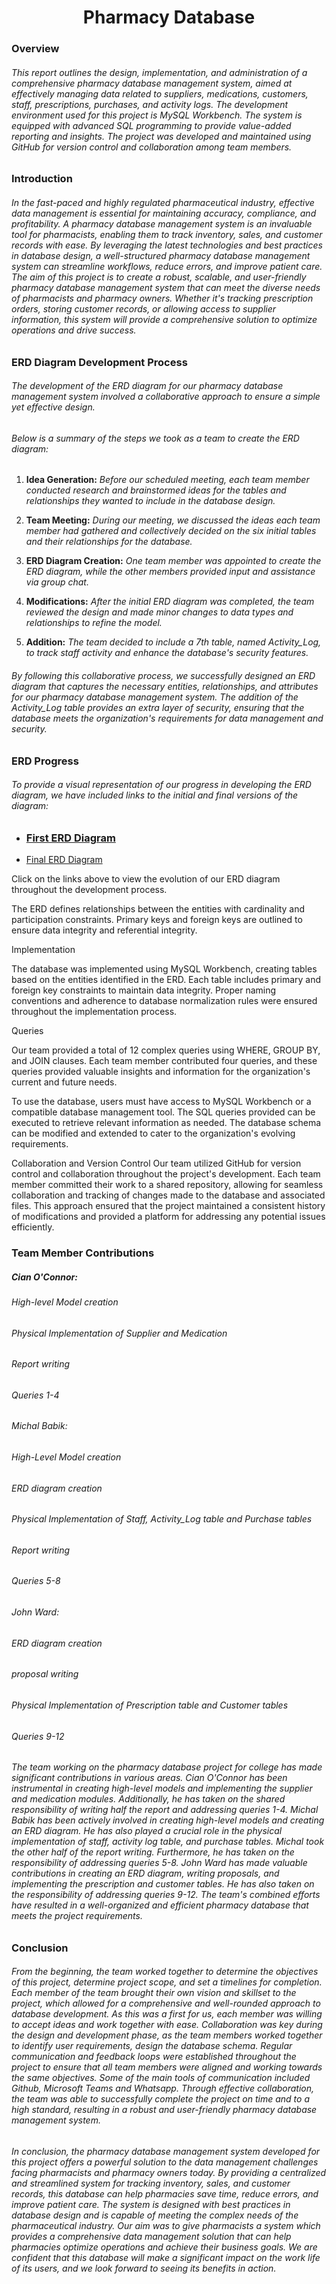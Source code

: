 
<h1 align="center">Pharmacy Database</h1>

### Overview

###### This report outlines the design, implementation, and administration of a comprehensive pharmacy database management system, aimed at effectively managing data related to suppliers, medications, customers, staff, prescriptions, purchases, and activity logs. The development environment used for this project is MySQL Workbench. The system is equipped with advanced SQL programming to provide value-added reporting and insights. The project was developed and maintained using GitHub for version control and collaboration among team members. 

### Introduction

###### In the fast-paced and highly regulated pharmaceutical industry, effective data management is essential for maintaining accuracy, compliance, and profitability. A pharmacy database management system is an invaluable tool for pharmacists, enabling them to track inventory, sales, and customer records with ease. By leveraging the latest technologies and best practices in database design, a well-structured pharmacy database management system can streamline workflows, reduce errors, and improve patient care. The aim of this project is to create a robust, scalable, and user-friendly pharmacy database management system that can meet the diverse needs of pharmacists and pharmacy owners. Whether it's tracking prescription orders, storing customer records, or allowing access to supplier information, this system will provide a comprehensive solution to optimize operations and drive success. 

### ERD Diagram Development Process

###### The development of the ERD diagram for our pharmacy database management system involved a collaborative approach to ensure a simple yet effective design.

###### Below is a summary of the steps we took as a team to create the ERD diagram:

1. **Idea Generation:** *Before our scheduled meeting, each team member conducted research and brainstormed ideas for the tables and relationships they wanted to include in the database design.*

2. **Team Meeting:** *During our meeting, we discussed the ideas each team member had gathered and collectively decided on the six initial tables and their relationships for the database.*

3. **ERD Diagram Creation:** *One team member was appointed to create the ERD diagram, while the other members provided input and assistance via group chat.*

4. **Modifications:** *After the initial ERD diagram was completed, the team reviewed the design and made minor changes to data types and relationships to refine the model.*

5. **Addition:** *The team decided to include a 7th table, named Activity_Log, to track staff activity and enhance the database's security features.*

###### By following this collaborative process, we successfully designed an ERD diagram that captures the necessary entities, relationships, and attributes for our pharmacy database management system. The addition of the Activity_Log table provides an extra layer of security, ensuring that the database meets the organization's requirements for data management and security.

### ERD Progress

###### To provide a visual representation of our progress in developing the ERD diagram, we have included links to the initial and final versions of the diagram:

- ### <p><a href="https://user-images.githubusercontent.com/100808929/227038056-dd55c74f-d285-4205-a8d6-d9e47a8c0027.png" target="_blank">First ERD Diagram</a></p>
- <p><a href="https://user-images.githubusercontent.com/100808929/224486491-4309558e-7277-4284-9079-5b86010aafe2.png" target="_blank">Final ERD Diagram</a></p>

Click on the links above to view the evolution of our ERD diagram throughout the development process.

The ERD defines relationships between the entities with cardinality and participation constraints. Primary keys and foreign keys are outlined to ensure data integrity and referential integrity.

Implementation

The database was implemented using MySQL Workbench, creating tables based on the entities identified in the ERD. Each table includes primary and foreign key constraints to maintain data integrity. Proper naming conventions and adherence to database normalization rules were ensured throughout the implementation process.

Queries

Our team provided a total of 12 complex queries using WHERE, GROUP BY, and JOIN clauses. Each team member contributed four queries, and these queries provided valuable insights and information for the organization's current and future needs.


To use the database, users must have access to MySQL Workbench or a compatible database management tool. The SQL queries provided can be executed to retrieve relevant information as needed. The database schema can be modified and extended to cater to the organization's evolving requirements.

Collaboration and Version Control
Our team utilized GitHub for version control and collaboration throughout the project's development. Each team member committed their work to a shared repository, allowing for seamless collaboration and tracking of changes made to the database and associated files. This approach ensured that the project maintained a consistent history of modifications and provided a platform for addressing any potential issues efficiently.

### Team Member Contributions
##### Cian O'Connor:

###### High-level Model creation 
###### Physical Implementation of Supplier and Medication 
###### Report writing
###### Queries 1-4

###### Michal Babik:

###### High-Level Model creation
###### ERD diagram creation 
###### Physical Implementation of Staff, Activity_Log table and Purchase tables 
###### Report writing 
###### Queries 5-8

###### John Ward:

###### ERD diagram creation
###### proposal writing
###### Physical Implementation of Prescription table and Customer tables
###### Queries 9-12

###### The team working on the pharmacy database project for college has made significant contributions in various areas. Cian O'Connor has been instrumental in creating high-level models and implementing the supplier and medication modules. Additionally, he has taken on the shared responsibility of writing half the report and addressing queries 1-4. Michal Babik has been actively involved in creating high-level models and creating an ERD diagram. He has also played a crucial role in the physical implementation of staff, activity log table, and purchase tables. Michal took the other half of the report writing. Furthermore, he has taken on the responsibility of addressing queries 5-8. John Ward has made valuable contributions in creating an ERD diagram, writing proposals, and implementing the prescription and customer tables. He has also taken on the responsibility of addressing queries 9-12. The team's combined efforts have resulted in a well-organized and efficient pharmacy database that meets the project requirements.

### Conclusion

###### From the beginning, the team worked together to determine the objectives of this project, determine project scope, and set a timelines for completion. Each member of the team brought their own vision and skillset to the project, which allowed for a comprehensive and well-rounded approach to database development. As this was a first for us, each member was willing to accept ideas and work together with ease. Collaboration was key during the design and development phase, as the team members worked together to identify user requirements, design the database schema. Regular communication and feedback loops were established throughout the project to ensure that all team members were aligned and working towards the same objectives. Some of the main tools of communication included Github, Microsoft Teams and Whatsapp. Through effective collaboration, the team was able to successfully complete the project on time and to a high standard, resulting in a robust and user-friendly pharmacy database management system.

###### In conclusion, the pharmacy database management system developed for this project offers a powerful solution to the data management challenges facing pharmacists and pharmacy owners today. By providing a centralized and streamlined system for tracking inventory, sales, and customer records, this database can help pharmacies save time, reduce errors, and improve patient care. The system is designed with best practices in database design and is capable of meeting the complex needs of the pharmaceutical industry. Our aim was to give pharmacists a system  which provides a comprehensive data management solution that can help pharmacies optimize operations and achieve their business goals. We are confident that this database will make a significant impact on the work life of its users, and we look forward to seeing its benefits in action.
